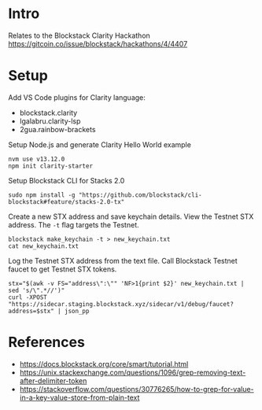 # Intro

Relates to the Blockstack Clarity Hackathon https://gitcoin.co/issue/blockstack/hackathons/4/4407

# Setup

Add VS Code plugins for Clarity language:
* blockstack.clarity
* lgalabru.clarity-lsp
* 2gua.rainbow-brackets

Setup Node.js and generate Clarity Hello World example
```
nvm use v13.12.0 
npm init clarity-starter
```

Setup Blockstack CLI for Stacks 2.0
```
sudo npm install -g "https://github.com/blockstack/cli-blockstack#feature/stacks-2.0-tx"
```

Create a new STX address and save keychain details. View the Testnet STX address. The `-t` flag targets the Testnet.
```
blockstack make_keychain -t > new_keychain.txt
cat new_keychain.txt
```

Log the Testnet STX address from the text file.
Call Blockstack Testnet faucet to get Testnet STX tokens.
```
stx="$(awk -v FS="address\":\"" 'NF>1{print $2}' new_keychain.txt | sed 's/\".*//')"
curl -XPOST "https://sidecar.staging.blockstack.xyz/sidecar/v1/debug/faucet?address=$stx" | json_pp
```

# References

* https://docs.blockstack.org/core/smart/tutorial.html
* https://unix.stackexchange.com/questions/1096/grep-removing-text-after-delimiter-token
* https://stackoverflow.com/questions/30776265/how-to-grep-for-value-in-a-key-value-store-from-plain-text
